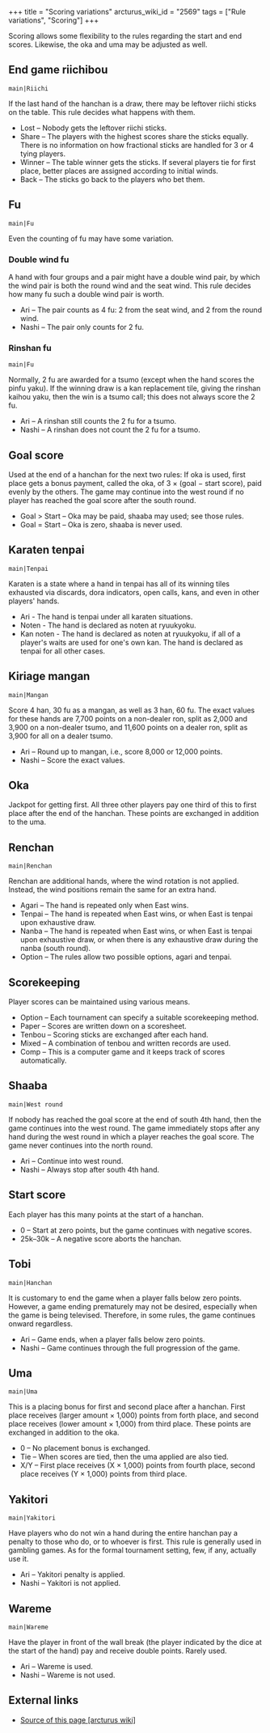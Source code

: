 +++
title = "Scoring variations"
arcturus_wiki_id = "2569"
tags = ["Rule variations", "Scoring"]
+++

Scoring allows some flexibility to the rules regarding the start and end scores. Likewise, the oka
and uma may be adjusted as well.

## End game riichibou

`main|Riichi`

If the last hand of the hanchan is a draw, there may be leftover riichi sticks on the table. This
rule decides what happens with them.

- Lost – Nobody gets the leftover riichi sticks.
- Share – The players with the highest scores share the sticks equally. There is no information on
  how fractional sticks are handled for 3 or 4 tying players.
- Winner – The table winner gets the sticks. If several players tie for first place, better places
  are assigned according to initial winds.
- Back – The sticks go back to the players who bet them.

## Fu

`main|Fu`

Even the counting of fu may have some variation.

### Double wind fu

A hand with four groups and a pair might have a double wind pair, by which the wind pair is both the
round wind and the seat wind. This rule decides how many fu such a double wind pair is worth.

- Ari – The pair counts as 4 fu: 2 from the seat wind, and 2 from the round wind.
- Nashi – The pair only counts for 2 fu.

### Rinshan fu

`main|Fu`

Normally, 2 fu are awarded for a tsumo (except when the hand scores the pinfu yaku). If the winning
draw is a kan replacement tile, giving the rinshan kaihou yaku, then the win is a tsumo call; this
does not always score the 2 fu.

- Ari – A rinshan still counts the 2 fu for a tsumo.
- Nashi – A rinshan does not count the 2 fu for a tsumo.

## Goal score

Used at the end of a hanchan for the next two rules: If oka is used, first place gets a bonus
payment, called the oka, of 3 × (goal − start score), paid evenly by the others. The game may
continue into the west round if no player has reached the goal score after the south round.

- Goal \> Start – Oka may be paid, shaaba may used; see those rules.
- Goal = Start – Oka is zero, shaaba is never used.

## Karaten tenpai

`main|Tenpai`

Karaten is a state where a hand in tenpai has all of its winning tiles exhausted via discards, dora
indicators, open calls, kans, and even in other players' hands.

- Ari - The hand is tenpai under all karaten situations.
- Noten - The hand is declared as noten at ryuukyoku.
- Kan noten - The hand is declared as noten at ryuukyoku, if all of a player's waits are used for
  one's own kan. The hand is declared as tenpai for all other cases.

## Kiriage mangan

`main|Mangan`

Score 4 han, 30 fu as a mangan, as well as 3 han, 60 fu. The exact values for these hands are 7,700
points on a non-dealer ron, split as 2,000 and 3,900 on a non-dealer tsumo, and 11,600 points on a
dealer ron, split as 3,900 for all on a dealer tsumo.

- Ari – Round up to mangan, i.e., score 8,000 or 12,000 points.
- Nashi – Score the exact values.

## Oka

Jackpot for getting first. All three other players pay one third of this to first place after the
end of the hanchan. These points are exchanged in addition to the uma.

## Renchan

`main|Renchan`

Renchan are additional hands, where the wind rotation is not applied. Instead, the wind positions
remain the same for an extra hand.

- Agari – The hand is repeated only when East wins.
- Tenpai – The hand is repeated when East wins, or when East is tenpai upon exhaustive draw.
- Nanba – The hand is repeated when East wins, or when East is tenpai upon exhaustive draw, or when
  there is any exhaustive draw during the nanba (south round).
- Option – The rules allow two possible options, agari and tenpai.

## Scorekeeping

Player scores can be maintained using various means.

- Option – Each tournament can specify a suitable scorekeeping method.
- Paper – Scores are written down on a scoresheet.
- Tenbou – Scoring sticks are exchanged after each hand.
- Mixed – A combination of tenbou and written records are used.
- Comp – This is a computer game and it keeps track of scores automatically.

## Shaaba

`main|West round`

If nobody has reached the goal score at the end of south 4th hand, then the game continues into the
west round. The game immediately stops after any hand during the west round in which a player
reaches the goal score. The game never continues into the north round.

- Ari – Continue into west round.
- Nashi – Always stop after south 4th hand.

## Start score

Each player has this many points at the start of a hanchan.

- 0 – Start at zero points, but the game continues with negative scores.
- 25k–30k – A negative score aborts the hanchan.

## Tobi

`main|Hanchan`

It is customary to end the game when a player falls below zero points. However, a game ending
prematurely may not be desired, especially when the game is being televised. Therefore, in some
rules, the game continues onward regardless.

- Ari – Game ends, when a player falls below zero points.
- Nashi – Game continues through the full progression of the game.

## Uma

`main|Uma`

This is a placing bonus for first and second place after a hanchan. First place receives (larger
amount × 1,000) points from forth place, and second place receives (lower amount × 1,000) from third
place. These points are exchanged in addition to the oka.

- 0 – No placement bonus is exchanged.
- Tie – When scores are tied, then the uma applied are also tied.
- X/Y – First place receives (X × 1,000) points from fourth place, second place receives (Y × 1,000)
  points from third place.

## Yakitori

`main|Yakitori`

Have players who do not win a hand during the entire hanchan pay a penalty to those who do, or to
whoever is first. This rule is generally used in gambling games. As for the formal tournament
setting, few, if any, actually use it.

- Ari – Yakitori penalty is applied.
- Nashi – Yakitori is not applied.

## Wareme

`main|Wareme`

Have the player in front of the wall break (the player indicated by the dice at the start of the
hand) pay and receive double points. Rarely used.

- Ari – Wareme is used.
- Nashi – Wareme is not used.

## External links

- [Source of this page [arcturus wiki]](http://arcturus.su/wiki/Scoring_variations)
